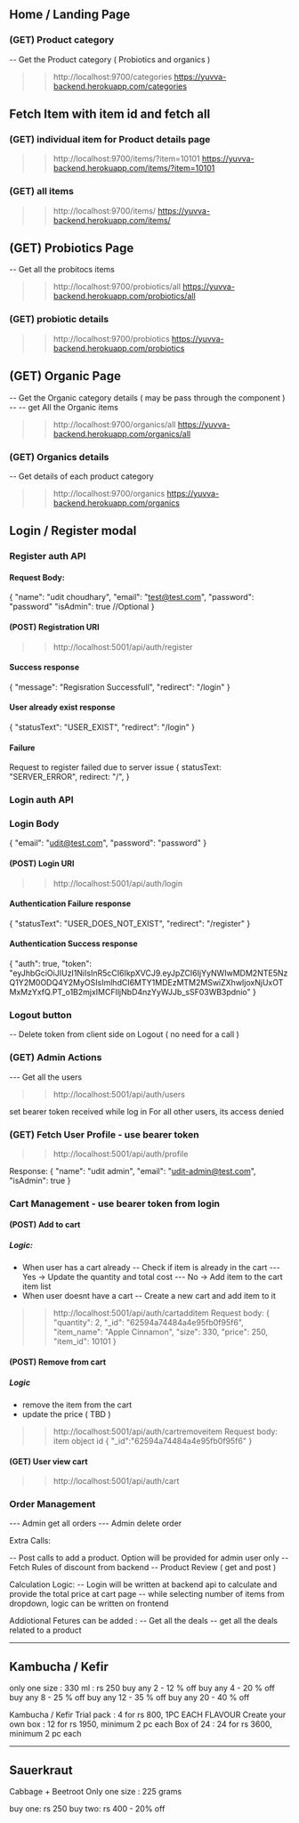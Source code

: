 ## Home / Landing Page

### (GET) Product category 
-- Get the Product category ( Probiotics and organics )
>> http://localhost:9700/categories
>> https://yuvva-backend.herokuapp.com/categories


## Fetch Item with item id and fetch all
### (GET) individual item for Product details page
>> http://localhost:9700/items/?item=10101
>> https://yuvva-backend.herokuapp.com/items/?item=10101

### (GET) all items
>> http://localhost:9700/items/
>> https://yuvva-backend.herokuapp.com/items/

## (GET) Probiotics Page
-- Get all the probitocs items
>> http://localhost:9700/probiotics/all
>> https://yuvva-backend.herokuapp.com/probiotics/all

### (GET) probiotic details
>> http://localhost:9700/probiotics
>> https://yuvva-backend.herokuapp.com/probiotics


## (GET) Organic Page
-- Get the Organic category details ( may be pass through the component )
-- -- get All the Organic items
>> http://localhost:9700/organics/all
>> https://yuvva-backend.herokuapp.com/organics/all

### (GET) Organics details
-- Get details of each product category
>> http://localhost:9700/organics
>> https://yuvva-backend.herokuapp.com/organics


## Login / Register modal

### Register auth API
#### Request Body:
{
	"name": "udit choudhary",
	"email": "test@test.com",
	"password": "password"
    "isAdmin": true   //Optional
}
#### (POST) Registration URI
>> http://localhost:5001/api/auth/register
#### Success response
{
    "message": "Regisration Successfull",
    "redirect": "/login"
}
#### User already exist response
{
    "statusText": "USER_EXIST",
    "redirect": "/login"
}
#### Failure
Request to register failed due to server issue
{
  statusText: "SERVER_ERROR",
  redirect: "/",
}


### Login auth API  

### Login Body
{
	"email": "udit@test.com",
	"password": "password"
}
#### (POST) Login URI
>> http://localhost:5001/api/auth/login

#### Authentication Failure response 
{
    "statusText": "USER_DOES_NOT_EXIST",
    "redirect": "/register"
}

#### Authentication Success response
{
    "auth": true,
    "token": "eyJhbGciOiJIUzI1NiIsInR5cCI6IkpXVCJ9.eyJpZCI6IjYyNWIwMDM2NTE5NzQ1Y2M0ODQ4Y2MyOSIsImlhdCI6MTY1MDEzMTM2MSwiZXhwIjoxNjUxOTMxMzYxfQ.PT_o1B2mjxIMCFIljNbD4nzYyWJJb_sSF03WB3pdnio"
}


### Logout button
-- Delete token from client side on Logout ( no need for a call )

### (GET) Admin Actions
--- Get all the users
>> http://localhost:5001/api/auth/users
>>
set bearer token received while log in 
For all other users, its access denied

### (GET) Fetch User Profile - use bearer token
>> http://localhost:5001/api/auth/profile
>>

Response: 
{
    "name": "udit admin",
    "email": "udit-admin@test.com",
    "isAdmin": true
}

### Cart Management - use bearer token from login
#### (POST) Add to cart
##### Logic: 
- When user has a cart already
-- Check if item is already in the cart
--- Yes -> Update the quantity and total cost
--- No -> Add item to the cart item list
- When user doesnt have a cart
-- Create a new cart and add item to it


>> http://localhost:5001/api/auth/cartadditem
Request body: 
{
    "quantity": 2,
    "_id": "62594a74484a4e95fb0f95f6",
    "item_name": "Apple Cinnamon",
    "size": 330,
    "price": 250,
    "item_id": 10101
}

#### (POST) Remove from cart
##### Logic
- remove the item from the cart 
- update the price ( TBD )

>> http://localhost:5001/api/auth/cartremoveitem
Request body: item object id 
{
    "_id":"62594a74484a4e95fb0f95f6"
}

#### (GET) User view cart 
>> http://localhost:5001/api/auth/cart

### Order Management 
--- Admin get all orders 
--- Admin delete order

Extra Calls:

-- Post calls to add a product. Option will be provided for admin user only
-- Fetch Rules of discount from backend 
-- Product Review ( get and post )


Calculation Logic: 
-- Login will be written at backend api to calculate and provide the total price at cart page
-- while selecting number of items from dropdown, logic can be written on frontend 



Addiotional Fetures can be added :
-- Get all the deals 
-- get all the deals related to a product




-------------------
Kambucha / Kefir
-------------------

only one size : 330 ml : rs 250
buy any 2 - 12 % off
buy any 4 - 20 % off 
buy any 8 - 25 % off
buy any 12 - 35 % off 
buy any 20 - 40 % off 

Kambucha / Kefir Trial pack : 4 for rs 800, 1PC EACH FLAVOUR
Create your own box : 12 for rs 1950, minimum 2 pc each 
Box of 24 : 24 for rs 3600, minimum 2 pc each 


-------------------
Sauerkraut
-------------------

Cabbage + Beetroot
Only one size : 225 grams

buy one: rs 250
buy two: rs 400 - 20% off 

